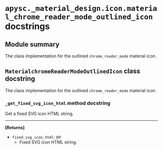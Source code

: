 # `apysc._material_design.icon.material_chrome_reader_mode_outlined_icon` docstrings

## Module summary

The class implementation for the outlined `chrome_reader_mode` material icon.

## `MaterialchromeReaderModeOutlinedIcon` class docstring

The class implementation for the outlined `chrome_reader_mode` material icon.

### `_get_fixed_svg_icon_html` method docstring

Get a fixed SVG icon HTML string.<hr>

**[Returns]**

- `fixed_svg_icon_html`: str
  - Fixed SVG icon HTML string.